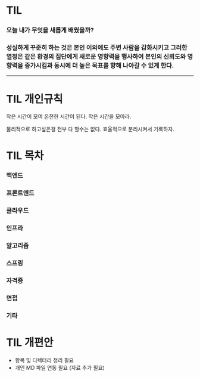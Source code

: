 # TIL

### 오늘 내가 무엇을 새롭게 배웠을까?

### 성실하게 꾸준히 하는 것은 본인 이외에도 주변 사람을 감화시키고 그러한 열정은 같은 환경의 집단에게 새로운 영향력을 행사하여 본인의 신뢰도와 영향력을 증가시킴과 동시에 더 높은 목표를 향해 나아갈 수 있게 한다.

---

# TIL 개인규칙 

작은 시간이 모여 온전한 시간이 된다. 작은 시간을 모아라.

물리적으로 하고싶은걸 전부 다 할수는 없다. 효율적으로 분리시켜서 기록하자. 

# TIL 목차

### 백엔드
### 프론트엔드
### 클라우드
### 인프라
### 알고리즘
### 스프링
### 자격증
### 면접
### 기타

# TIL 개편안

- 항목 및 디렉터리 정리 필요
- 개인 MD 파일 연동 필요 (자료 추가 필요)
